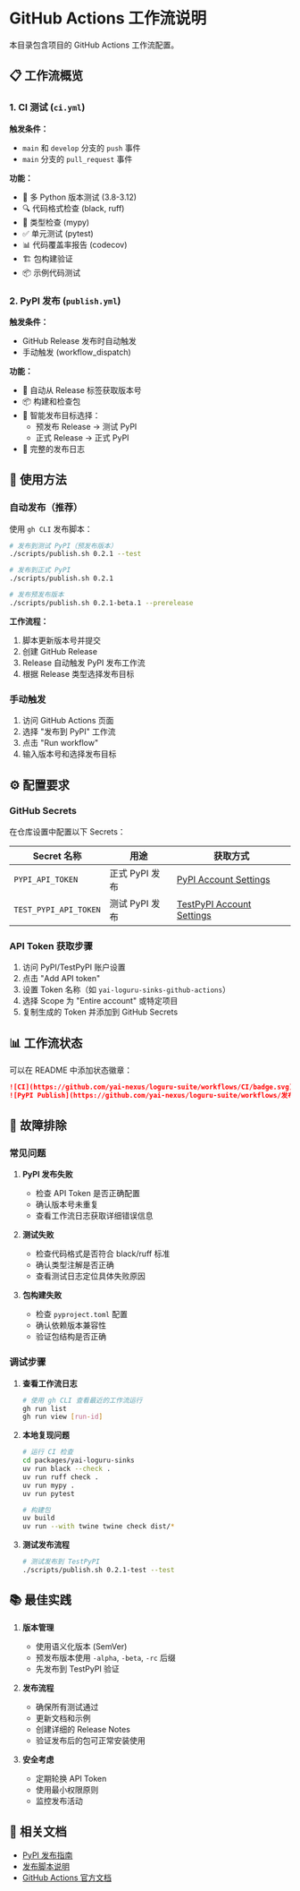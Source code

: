 # GitHub Actions 工作流说明

本目录包含项目的 GitHub Actions 工作流配置。

## 📋 工作流概览

### 1. CI 测试 (`ci.yml`)

**触发条件：**
- `main` 和 `develop` 分支的 `push` 事件
- `main` 分支的 `pull_request` 事件

**功能：**
- 🧪 多 Python 版本测试 (3.8-3.12)
- 🔍 代码格式检查 (black, ruff)
- 📝 类型检查 (mypy)
- ✅ 单元测试 (pytest)
- 📊 代码覆盖率报告 (codecov)
- 🏗️ 包构建验证
- 📦 示例代码测试

### 2. PyPI 发布 (`publish.yml`)

**触发条件：**
- GitHub Release 发布时自动触发
- 手动触发 (workflow_dispatch)

**功能：**
- 🚀 自动从 Release 标签获取版本号
- 📦 构建和检查包
- 🎯 智能发布目标选择：
  - 预发布 Release → 测试 PyPI
  - 正式 Release → 正式 PyPI
- 📝 完整的发布日志

## 🚀 使用方法

### 自动发布（推荐）

使用 `gh CLI` 发布脚本：

```bash
# 发布到测试 PyPI（预发布版本）
./scripts/publish.sh 0.2.1 --test

# 发布到正式 PyPI
./scripts/publish.sh 0.2.1

# 发布预发布版本
./scripts/publish.sh 0.2.1-beta.1 --prerelease
```

**工作流程：**
1. 脚本更新版本号并提交
2. 创建 GitHub Release
3. Release 自动触发 PyPI 发布工作流
4. 根据 Release 类型选择发布目标

### 手动触发

1. 访问 GitHub Actions 页面
2. 选择 "发布到 PyPI" 工作流
3. 点击 "Run workflow"
4. 输入版本号和选择发布目标

## ⚙️ 配置要求

### GitHub Secrets

在仓库设置中配置以下 Secrets：

| Secret 名称 | 用途 | 获取方式 |
|------------|------|----------|
| `PYPI_API_TOKEN` | 正式 PyPI 发布 | [PyPI Account Settings](https://pypi.org/manage/account/) |
| `TEST_PYPI_API_TOKEN` | 测试 PyPI 发布 | [TestPyPI Account Settings](https://test.pypi.org/manage/account/) |

### API Token 获取步骤

1. 访问 PyPI/TestPyPI 账户设置
2. 点击 "Add API token"
3. 设置 Token 名称（如 `yai-loguru-sinks-github-actions`）
4. 选择 Scope 为 "Entire account" 或特定项目
5. 复制生成的 Token 并添加到 GitHub Secrets

## 📊 工作流状态

可以在 README 中添加状态徽章：

```markdown
![CI](https://github.com/yai-nexus/loguru-suite/workflows/CI/badge.svg)
![PyPI Publish](https://github.com/yai-nexus/loguru-suite/workflows/发布到%20PyPI/badge.svg)
```

## 🔧 故障排除

### 常见问题

1. **PyPI 发布失败**
   - 检查 API Token 是否正确配置
   - 确认版本号未重复
   - 查看工作流日志获取详细错误信息

2. **测试失败**
   - 检查代码格式是否符合 black/ruff 标准
   - 确认类型注解是否正确
   - 查看测试日志定位具体失败原因

3. **包构建失败**
   - 检查 `pyproject.toml` 配置
   - 确认依赖版本兼容性
   - 验证包结构是否正确

### 调试步骤

1. **查看工作流日志**
   ```bash
   # 使用 gh CLI 查看最近的工作流运行
   gh run list
   gh run view [run-id]
   ```

2. **本地复现问题**
   ```bash
   # 运行 CI 检查
   cd packages/yai-loguru-sinks
   uv run black --check .
   uv run ruff check .
   uv run mypy .
   uv run pytest
   
   # 构建包
   uv build
   uv run --with twine twine check dist/*
   ```

3. **测试发布流程**
   ```bash
   # 测试发布到 TestPyPI
   ./scripts/publish.sh 0.2.1-test --test
   ```

## 📚 最佳实践

1. **版本管理**
   - 使用语义化版本 (SemVer)
   - 预发布版本使用 `-alpha`, `-beta`, `-rc` 后缀
   - 先发布到 TestPyPI 验证

2. **发布流程**
   - 确保所有测试通过
   - 更新文档和示例
   - 创建详细的 Release Notes
   - 验证发布后的包可正常安装使用

3. **安全考虑**
   - 定期轮换 API Token
   - 使用最小权限原则
   - 监控发布活动

## 🔗 相关文档

- [PyPI 发布指南](../docs/PYPI_PUBLISH.md)
- [发布脚本说明](../scripts/publish.sh)
- [GitHub Actions 官方文档](https://docs.github.com/en/actions)